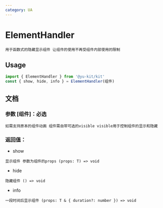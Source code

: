 ```yaml
---
category: UA
---
```


# ElementHandler

    用于函数式的隐藏显示组件 让组件的使用不再受组件内部使用的限制

## Usage

```ts
import { ElementHandler } from '@yu-kit/kit'
const { show, hide, info } = ElementHandler(组件)
```

## 文档

### 参数 [组件]：必选

```
如需支持原本的组件动画 组件需自带可选的visible visible用于控制组件的显示和隐藏
```

### 返回值：

- show

```
显示组件 参数为组件的props (props: T) => void
```

- hide

```
隐藏组件 () => void
```

- info

```
一段时间后显示组件 (props: T & { duration?: number }) => void
```
